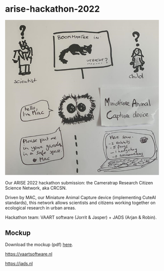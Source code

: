 # arise-hackathon-2022

![MAC](MAC.png)

Our ARISE 2022 hackathon submission: the Cameratrap Research Citizen Science Network, aka CRCSN.

Driven by MAC, our Miniature Animal Capture device (implementing CuteAI standards), this network allows scientists and citizens working together on ecological research in urban areas.

Hackathon team: VAART software (Jorrit & Jasper) + JADS (Arjan & Robin).

## Mockup
Download the mockup (pdf) [here](./CRCSN%20-%20VAART-JADS-ARISE-Hackathon.pdf).

https://vaartsoftware.nl

https://jads.nl
